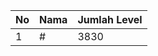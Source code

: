 | No | Nama            | Jumlah Level |
|----|-----------------|--------------|
| 1  | #    |    3830        |

